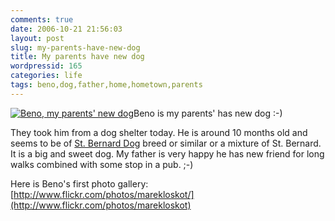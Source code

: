 ```yaml
---
comments: true
date: 2006-10-21 21:56:03
layout: post
slug: my-parents-have-new-dog
title: My parents have new dog
wordpressid: 165
categories: life
tags: beno,dog,father,home,hometown,parents
---
```


[![Beno, my parents' new dog](http://farm4.static.flickr.com/3367/3262128238_7126a8764f_m.jpg)](http://www.flickr.com/photos/marekloskot/sets/72157613459109253/)Beno is my parents' has new dog :-)





They took him from a dog shelter today. He is around 10 months old and seems to be of [St. Bernard Dog](http://en.wikipedia.org/wiki/St._Bernard_%28dog%29) breed or similar or a mixture of St. Bernard. It is a big and sweet dog. My father is very happy he has new friend for long walks combined with some stop in a pub. ;-)





Here is Beno's first photo gallery: [http://www.flickr.com/photos/marekloskot/](http://www.flickr.com/photos/marekloskot)
